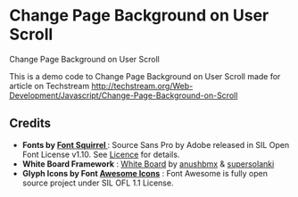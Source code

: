 Change Page Background on User Scroll
================

Change Page Background on User Scroll 

This is a demo code to Change Page Background on User Scroll made for article on Techstream http://techstream.org/Web-Development/Javascript/Change-Page-Background-on-Scroll

Credits
-------

<ul>
  <li><strong>Fonts by <a href="http://www.fontsquirrel.com">Font Squirrel </a></strong> : Source Sans Pro by Adobe released in SIL Open Font License v1.10. See <a href="http://www.fontsquirrel.com/license/source-sans-pro">Licence</a> for details.</li>
  <li><strong>White Board Framework</strong> : <a href="https://github.com/anushbmx/whiteboard/">White Board</a> by <a href="http://twitter.com/anushbmx">anushbmx</a> &amp; <a href="http://twitter.com/supersolanki">supersolanki</a></li>
  <li><strong>Glyph Icons by Font <a href="http://fontawesome.io/license/">Awesome Icons</a></strong> : Font Awesome is fully open source project under SIL OFL 1.1 License. </li>
</ul>

